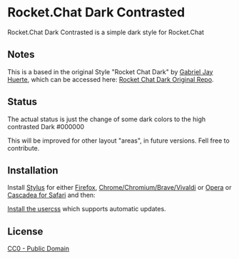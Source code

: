 # Rocket.Chat Dark Contrasted

Rocket.Chat Dark Contrasted is a simple dark style for Rocket.Chat

## Notes

This is a based in the original Style "Rocket Chat Dark" by [Gabriel Jay Huerte](https://userstyles.org/users/859322), which can be accessed here: [Rocket Chat Dark Original Repo](https://userstyles.org/styles/176536/rocket-chat-dark).

## Status

The actual status is just the change of some dark colors to the high contrasted Dark #000000

This will be improved for other layout "areas", in future versions. Fell free to contribute.

## Installation

Install [Stylus](https://add0n.com/stylus.html) for either 
[Firefox](https://addons.mozilla.org/en-US/firefox/addon/styl-us/), 
[Chrome/Chromium/Brave/Vivaldi](https://chrome.google.com/webstore/detail/stylus/clngdbkpkpeebahjckkjfobafhncgmne) or 
[Opera](https://addons.opera.com/en-gb/extensions/details/stylus/) or 
[Cascadea for Safari](https://cascadea.app/) and then:

[Install the usercss](https://raw.githubusercontent.com/5jubsPRO/RocketChat-Dark/main/rocketchat-dark.user.css)
which supports automatic updates.

## License

[CC0 - Public Domain](https://creativecommons.org/share-your-work/public-domain/cc0/)